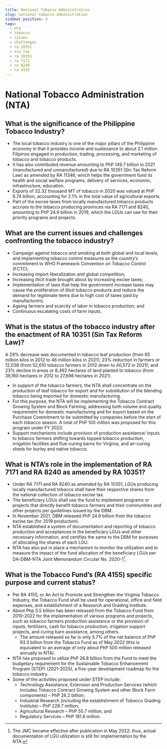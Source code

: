 ```yaml
---
title: National Tobacco Administration
slug: national-tobacco-administration
sidebar_position: 4
tags:
  - nta
  - tobacco
  - issues
  - challenges
  - ra 10351
  - sin tax
  - ra 10351
  - ra 7171
  - ra 8240
  - ra 4155
---
```


# National Tobacco Administration (NTA)

## What is the significance of the Philippine Tobacco Industry?

- The local tobacco industry is one of the major pillars of the Philippine economy in that it provides income and sustenance to about 2.1 million Filipinos engaged in production, trading, processing, and marketing of tobacco and tobacco products.
- It has also contributed revenue amounting to PhP 149.7 billion in 2021 (manufactured and unmanufactured) due to RA 10351 (Sin Tax Reform Law) as amended by RA 11346, which helps the government fund its health and social welfare programs, delivery of services, economic, infrastructure, education. 
- Exports of 32.32 thousand MT of tobacco in 2020 was valued at PhP 6.74 billion, accounting for  2.1% in the total value of agricultural exports.
- Part of the excise taxes from locally manufactured tobacco products accrues to the tobacco producing provinces via RA 7171 and 8240, amounting to PhP 24.9 billion in 2019, which the LGUs can use for their priority programs and projects.

## What are the current issues and challenges confronting the tobacco industry?

- Campaign against tobacco and smoking at both global and local levels, and implementing tobacco control measures as the country’s commitment to WHO Framework Convention on Tobacco Control (FCTC);
- Increasing import liberalization and global competition;
- Increasing illicit trade brought about by increasing excise taxes;
- Implementation of laws that help the government increase taxes may cause the proliferation of illicit tobacco products and reduce the demand for legitimate items due to high cost of taxes paid by manufacturers;
- Ageing farmers and scarcity of labor in tobacco production; and
- Continuous escalating costs of farm inputs.

## What is the status of the tobacco industry after the enactment of RA 10351 (Sin Tax Reform Law)? 

A 29% decrease was documented in tobacco leaf production (from 65 million kilos in 2012 to 46 million kilos in 2021); 23% reduction in farmers or 12,038 (from 52,610 tobacco farmers in 2012 down to 40,572 in 2021); and 23% decline in areas or 8,462 hectares of land planted to tobacco (from 36,160 hectares in 2012 to 27,698 hectares in 2021).
- In support of the tobacco farmers, the NTA shall concentrate on the production of leaf tobacco for export and for substitution of the blending tobacco being imported for domestic manufacturing.
- For this purpose, the NTA will be implementing the Tobacco Contract  Growing System and Block Farming, addressing both volume and quality requirement for domestic manufacturing and for export based on the Purchase Commitment to be submitted by companies before the start of each tobacco season. A total of PhP 100 million was proposed for this program under FY 2023.
- Support mechanisms include provision of production assistance/ inputs to tobacco farmers shifting towards topped tobacco production, irrigation facilities and flue-curing barns for Virginia, and air-curing sheds for burley and native tobacco.

## What is NTA’s role in the implementation of RA 7171 and RA 8240 as amended by RA 10351?

- Under RA 7171 and RA 8240 as amended by RA 10351, LGUs producing locally manufactured tobacco shall have their respective shares from the national collection of tobacco excise tax.
- The beneficiary LGUs shall use the fund to implement programs or projects that directly benefit tobacco farmers and their communities and other projects per guidelines issued by the DBM.
- In November 2021, DBM released PhP 24.9 billion from the tobacco excise tax (for 2019 production).
- NTA established a system of documentation and reporting of tobacco production and acceptances in the beneficiary LGUs and other necessary information, and certifies the same to the DBM for purposes of allocating the shares of each LGU.
- NTA has also put in place a mechanism to monitor the utilization and to measure the impact of the fund allocation of the beneficiary LGUs per DA-DBM-NTA Joint Memorandum Circular No. 2020-1[^1].

## What is the Tobacco Fund’s (RA 4155) specific purpose and current status?

- Per RA 4155, or An Act to Promote and Strengthen the Virginia Tobacco Industry, the Tobacco Fund shall be used for operational, office and field expenses, and establishment of a Research and Grading Institute.
- About Php 5.5 billion has been released from the Tobacco Fund from 2010-2022 for the implementation of various programs and projects, such as tobacco farmers production assistance or the provision of inputs, fertilizers, cash for tobacco production, irrigation support projects, and curing barn assistance, among others.
  - The amount released so far is only 5.7% of the net balance of PhP 93.3 billion from the Tobacco Fund as of May 2022 (this is equivalent to an average of only about PhP 500 million released annually to NTA).
- NTA has proposed to utilize PhP 26.8 billion from the Fund to meet the budgetary requirement for the Sustainable Tobacco Enhancement Program (STEP) (2021-2025), a five-year development roadmap for the tobacco industry. 
- Some of the activities proposed under STEP include:
  - Technology Assistance, Extension and Production Services (which includes Tobacco Contract Growing System and other Block Farm components) – PhP 26.2 billion;
  - Industrial Research (including the establishment of Tobacco Grading Institute) – PhP 228.7 million;
  - Agricultural Research – PhP 50.7 million; and
  - Regulatory Services – PhP 181.8 million.


[^1]: The JMC became effective after publication in May 2022; thus, actual documentation of LGU utilization is still for implementation by the NTA.



